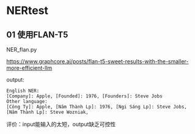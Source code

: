 # NERtest

## 01 使用FLAN-T5

NER_flan.py

https://www.graphcore.ai/posts/flan-t5-sweet-results-with-the-smaller-more-efficient-llm

output:
```text
English NER:
[Company]: Apple, [Founded]: 1976, [Founders]: Steve Jobs
Other language:
[Công Ty]: Apple, [Năm Thành Lp]: 1976, [Ngi Sáng Lp]: Steve Jobs, [Năm Thành Lp]: Steve Wozniak,
```

评价：input能输入的太短，output缺乏可控性
